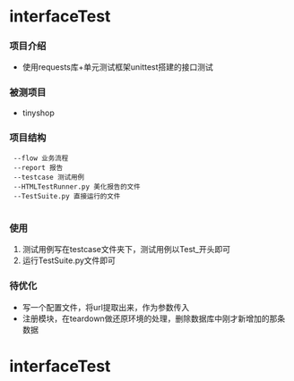 # interfaceTest

### 项目介绍
* 使用requests库+单元测试框架unittest搭建的接口测试

### 被测项目
* tinyshop

### 项目结构
```
 --flow 业务流程
 --report 报告
 --testcase 测试用例
 --HTMLTestRunner.py 美化报告的文件
 --TestSuite.py 直接运行的文件
  
```

### 使用
1. 测试用例写在testcase文件夹下，测试用例以Test_开头即可
2. 运行TestSuite.py文件即可

### 待优化
* 写一个配置文件，将url提取出来，作为参数传入
* 注册模块，在teardown做还原环境的处理，删除数据库中刚才新增加的那条数据



# interfaceTest
